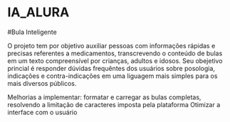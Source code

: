 # IA_ALURA

#Bula Inteligente

O projeto tem por objetivo auxiliar pessoas com informações rápidas e precisas referentes a medicamentos, transcrevendo o conteúdo de bulas em um texto compreensível por crianças, adultos e idosos. 
Seu obejetivo princial é responder dúvidas frequêntes dos usuários sobre posologia, indicações e contra-indicações em uma liguagem mais simples para os mais diversos públicos. 

Melhorias a implementar: formatar e carregar as bulas completas, resolvendo a limitação de caracteres imposta pela plataforma
Otimizar a interface com o usuário
